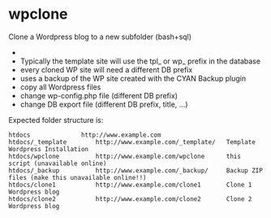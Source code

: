# wpclone
Clone a Wordpress blog to a new subfolder (bash+sql)

* 
* Typically the template site will use the tpl_ or wp_ prefix in the database
* every cloned WP site will need a different DB prefix
* uses a backup of the WP site created with the CYAN Backup plugin
* copy all Wordpress files
* change wp-config.php file (different DB prefix)
* change DB export file (different DB prefix, title, ...)

Expected folder structure is:

	htdocs				http://www.example.com			
	htdocs/_template		http://www.example.com/_template/	Template Wordpress Installation
	htdocs/wpclone			http://www.example.com/wpclone		this script (unavailable online)
	htdocs/_backup			http://www.example.com/_backup/		Backup ZIP files (make this unavailable online!!)
	htdocs/clone1			http://www.example.com/clone1		Clone 1 Wordpress blog
	htdocs/clone2			http://www.example.com/clone2		Clone 2 Wordpress blog

